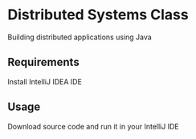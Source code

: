 # Distributed Systems Class
Building distributed applications using Java


## Requirements
Install IntelliJ IDEA IDE

## Usage
Download source code and run it in your IntelliJ IDE

